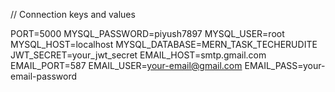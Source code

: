// Connection keys and values

PORT=5000
MYSQL_PASSWORD=piyush7897
MYSQL_USER=root
MYSQL_HOST=localhost
MYSQL_DATABASE=MERN_TASK_TECHERUDITE
JWT_SECRET=your_jwt_secret
EMAIL_HOST=smtp.gmail.com
EMAIL_PORT=587
EMAIL_USER=your-email@gmail.com
EMAIL_PASS=your-email-password
